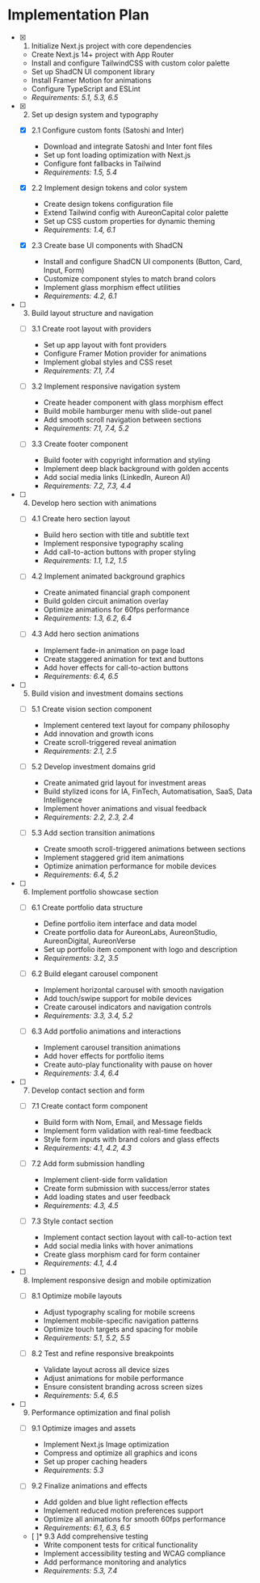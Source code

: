 # Implementation Plan

- [x] 1. Initialize Next.js project with core dependencies





  - Create Next.js 14+ project with App Router
  - Install and configure TailwindCSS with custom color palette
  - Set up ShadCN UI component library
  - Install Framer Motion for animations
  - Configure TypeScript and ESLint
  - _Requirements: 5.1, 5.3, 6.5_

- [x] 2. Set up design system and typography







  - [x] 2.1 Configure custom fonts (Satoshi and Inter)


    - Download and integrate Satoshi and Inter font files
    - Set up font loading optimization with Next.js
    - Configure font fallbacks in Tailwind
    - _Requirements: 1.5, 5.4_
  
  - [x] 2.2 Implement design tokens and color system


    - Create design tokens configuration file
    - Extend Tailwind config with AureonCapital color palette
    - Set up CSS custom properties for dynamic theming
    - _Requirements: 1.4, 6.1_
  
  - [x] 2.3 Create base UI components with ShadCN


    - Install and configure ShadCN UI components (Button, Card, Input, Form)
    - Customize component styles to match brand colors
    - Implement glass morphism effect utilities
    - _Requirements: 4.2, 6.1_

- [ ] 3. Build layout structure and navigation
  - [ ] 3.1 Create root layout with providers
    - Set up app layout with font providers
    - Configure Framer Motion provider for animations
    - Implement global styles and CSS reset
    - _Requirements: 7.1, 7.4_
  
  - [ ] 3.2 Implement responsive navigation system
    - Create header component with glass morphism effect
    - Build mobile hamburger menu with slide-out panel
    - Add smooth scroll navigation between sections
    - _Requirements: 7.1, 7.4, 5.2_
  
  - [ ] 3.3 Create footer component
    - Build footer with copyright information and styling
    - Implement deep black background with golden accents
    - Add social media links (LinkedIn, Aureon AI)
    - _Requirements: 7.2, 7.3, 4.4_

- [ ] 4. Develop hero section with animations
  - [ ] 4.1 Create hero section layout
    - Build hero section with title and subtitle text
    - Implement responsive typography scaling
    - Add call-to-action buttons with proper styling
    - _Requirements: 1.1, 1.2, 1.5_
  
  - [ ] 4.2 Implement animated background graphics
    - Create animated financial graph component
    - Build golden circuit animation overlay
    - Optimize animations for 60fps performance
    - _Requirements: 1.3, 6.2, 6.4_
  
  - [ ] 4.3 Add hero section animations
    - Implement fade-in animation on page load
    - Create staggered animation for text and buttons
    - Add hover effects for call-to-action buttons
    - _Requirements: 6.4, 6.5_

- [ ] 5. Build vision and investment domains sections
  - [ ] 5.1 Create vision section component
    - Implement centered text layout for company philosophy
    - Add innovation and growth icons
    - Create scroll-triggered reveal animation
    - _Requirements: 2.1, 2.5_
  
  - [ ] 5.2 Develop investment domains grid
    - Create animated grid layout for investment areas
    - Build stylized icons for IA, FinTech, Automatisation, SaaS, Data Intelligence
    - Implement hover animations and visual feedback
    - _Requirements: 2.2, 2.3, 2.4_
  
  - [ ] 5.3 Add section transition animations
    - Create smooth scroll-triggered animations between sections
    - Implement staggered grid item animations
    - Optimize animation performance for mobile devices
    - _Requirements: 6.4, 5.2_

- [ ] 6. Implement portfolio showcase section
  - [ ] 6.1 Create portfolio data structure
    - Define portfolio item interface and data model
    - Create portfolio data for AureonLabs, AureonStudio, AureonDigital, AureonVerse
    - Set up portfolio item component with logo and description
    - _Requirements: 3.2, 3.5_
  
  - [ ] 6.2 Build elegant carousel component
    - Implement horizontal carousel with smooth navigation
    - Add touch/swipe support for mobile devices
    - Create carousel indicators and navigation controls
    - _Requirements: 3.3, 3.4, 5.2_
  
  - [ ] 6.3 Add portfolio animations and interactions
    - Implement carousel transition animations
    - Add hover effects for portfolio items
    - Create auto-play functionality with pause on hover
    - _Requirements: 3.4, 6.4_

- [ ] 7. Develop contact section and form
  - [ ] 7.1 Create contact form component
    - Build form with Nom, Email, and Message fields
    - Implement form validation with real-time feedback
    - Style form inputs with brand colors and glass effects
    - _Requirements: 4.1, 4.2, 4.3_
  
  - [ ] 7.2 Add form submission handling
    - Implement client-side form validation
    - Create form submission with success/error states
    - Add loading states and user feedback
    - _Requirements: 4.3, 4.5_
  
  - [ ] 7.3 Style contact section
    - Implement contact section layout with call-to-action text
    - Add social media links with hover animations
    - Create glass morphism card for form container
    - _Requirements: 4.1, 4.4_

- [ ] 8. Implement responsive design and mobile optimization
  - [ ] 8.1 Optimize mobile layouts
    - Adjust typography scaling for mobile screens
    - Implement mobile-specific navigation patterns
    - Optimize touch targets and spacing for mobile
    - _Requirements: 5.1, 5.2, 5.5_
  
  - [ ] 8.2 Test and refine responsive breakpoints
    - Validate layout across all device sizes
    - Adjust animations for mobile performance
    - Ensure consistent branding across screen sizes
    - _Requirements: 5.4, 6.5_

- [ ] 9. Performance optimization and final polish
  - [ ] 9.1 Optimize images and assets
    - Implement Next.js Image optimization
    - Compress and optimize all graphics and icons
    - Set up proper caching headers
    - _Requirements: 5.3_
  
  - [ ] 9.2 Finalize animations and effects
    - Add golden and blue light reflection effects
    - Implement reduced motion preferences support
    - Optimize all animations for smooth 60fps performance
    - _Requirements: 6.1, 6.3, 6.5_
  
  - [ ]* 9.3 Add comprehensive testing
    - Write component tests for critical functionality
    - Implement accessibility testing and WCAG compliance
    - Add performance monitoring and analytics
    - _Requirements: 5.3, 7.4_